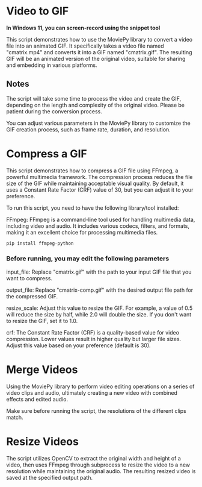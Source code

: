# Video to GIF

**In Windows 11, you can screen-record using the snippet tool**

This script demonstrates how to use the MoviePy library to convert a video file into an animated GIF. It specifically takes a video file named "cmatrix.mp4" and converts it into a GIF named "cmatrix.gif". The resulting GIF will be an animated version of the original video, suitable for sharing and embedding in various platforms.

## Notes

The script will take some time to process the video and create the GIF, depending on the length and complexity of the original video. Please be patient during the conversion process.

You can adjust various parameters in the MoviePy library to customize the GIF creation process, such as frame rate, duration, and resolution.

# Compress a GIF

This script demonstrates how to compress a GIF file using FFmpeg, a powerful multimedia framework. The compression process reduces the file size of the GIF while maintaining acceptable visual quality. By default, it uses a Constant Rate Factor (CRF) value of 30, but you can adjust it to your preference.

To run this script, you need to have the following library/tool installed:

FFmpeg: FFmpeg is a command-line tool used for handling multimedia data, including video and audio. It includes various codecs, filters, and formats, making it an excellent choice for processing multimedia files.

```python
pip install ffmpeg-python
```

### Before running, you may edit the following parameters

input_file: Replace "cmatrix.gif" with the path to your input GIF file that you want to compress.

output_file: Replace "cmatrix-comp.gif" with the desired output file path for the compressed GIF.

resize_scale: Adjust this value to resize the GIF. For example, a value of 0.5 will reduce the size by half, while 2.0 will double the size. If you don't want to resize the GIF, set it to 1.0.

crf: The Constant Rate Factor (CRF) is a quality-based value for video compression. Lower values result in higher quality but larger file sizes. Adjust this value based on your preference (default is 30).

# Merge Videos

Using the MoviePy library to perform video editing operations on a series of video clips and audio, ultimately creating a new video with combined effects and edited audio. 

Make sure before running the script, the resolutions of the different clips match.

# Resize Videos

The script utilizes OpenCV to extract the original width and height of a video, then uses FFmpeg through subprocess to resize the video to a new resolution while maintaining the original audio. The resulting resized video is saved at the specified output path.